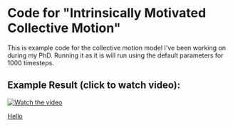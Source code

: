 # Code for "Intrinsically Motivated Collective Motion"
This is example code for the collective motion model I've been working on during my PhD. Running it as it is will run using the default parameters for 1000 timesteps.

## Example Result (click to watch video):
[![Watch the video](http://www.henrycharlesworth.com/fileStorage/typicalResult.png)](http://www.henrycharlesworth.com/fileStorage/N=50_treeSearch.mp4)

<a href="http://www.henrycharlesworth.com/fileStorage/N=50_treeSearch.mp4">Hello</a>
